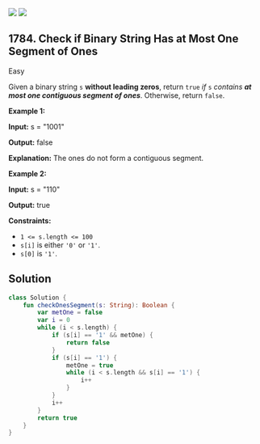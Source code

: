 [![](https://img.shields.io/github/stars/javadev/LeetCode-in-Kotlin?label=Stars&style=flat-square)](https://github.com/javadev/LeetCode-in-Kotlin)
[![](https://img.shields.io/github/forks/javadev/LeetCode-in-Kotlin?label=Fork%20me%20on%20GitHub%20&style=flat-square)](https://github.com/javadev/LeetCode-in-Kotlin/fork)

## 1784\. Check if Binary String Has at Most One Segment of Ones

Easy

Given a binary string `s` **without leading zeros**, return `true` _if_ `s` _contains **at most one contiguous segment of ones**_. Otherwise, return `false`.

**Example 1:**

**Input:** s = "1001"

**Output:** false

**Explanation:** The ones do not form a contiguous segment.

**Example 2:**

**Input:** s = "110"

**Output:** true

**Constraints:**

*   `1 <= s.length <= 100`
*   `s[i]` is either `'0'` or `'1'`.
*   `s[0]` is `'1'`.

## Solution

```kotlin
class Solution {
    fun checkOnesSegment(s: String): Boolean {
        var metOne = false
        var i = 0
        while (i < s.length) {
            if (s[i] == '1' && metOne) {
                return false
            }
            if (s[i] == '1') {
                metOne = true
                while (i < s.length && s[i] == '1') {
                    i++
                }
            }
            i++
        }
        return true
    }
}
```